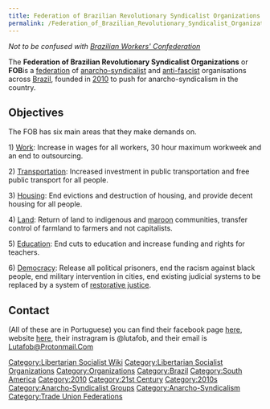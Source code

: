 ```yaml
---
title: Federation of Brazilian Revolutionary Syndicalist Organizations
permalink: /Federation_of_Brazilian_Revolutionary_Syndicalist_Organizations/
---
```


*Not to be confused with [Brazilian Workers'
Confederation](Brazilian_Workers'_Confederation "wikilink")*

The **Federation of Brazilian Revolutionary Syndicalist Organizations**
or **FOB**is a [federation](Confederation "wikilink") of
[anarcho-syndicalist](Anarcho-Syndicalism "wikilink") and
[anti-fascist](Anti-Fascism "wikilink") organisations across
[Brazil](Brazil "wikilink"), founded in
[2010](Timeline_of_Libertarian_Socialism_in_South_America "wikilink") to
push for anarcho-syndicalism in the country.

## Objectives

The FOB has six main areas that they make demands on.

1\) [Work](Work "wikilink"): Increase in wages for all workers, 30 hour
maximum workweek and an end to outsourcing.

2\) [Transportation](Transportation "wikilink"): Increased investment in
public transportation and free public transport for all people.

3\) [Housing](Housing "wikilink"): End evictions and destruction of
housing, and provide decent housing for all people.

4\) [Land](Land "wikilink"): Return of land to indigenous and
[maroon](Maroon_People "wikilink") communities, transfer control of
farmland to farmers and not capitalists.

5\) [Education](Education "wikilink"): End cuts to education and
increase funding and rights for teachers.

6\) [Democracy](Democracy "wikilink"): Release all political prisoners,
end the racism against black people, end military intervention in
cities, end existing judicial systems to be replaced by a system of
[restorative justice](Restorative_Justice "wikilink").

## Contact

(All of these are in Portuguese) you can find their facebook page
[here](https://www.facebook.com/Federa%C3%A7%C3%A3o-das-Organiza%C3%A7%C3%B5es-Sindicalistas-Revolucion%C3%A1rias-do-Brasil-FOB-2167881670200709/),
website
[here](https://lutafob.wordpress.com/?fbclid=IwAR147kjoz9OLSOwKRN4LhLM-cirLb-0OdUU-k4wkeDwQ4mn3LEKciSzPRrs),
their instragram is @lutafob, and their email is Lutafob@Protonmail.Com

[Category:Libertarian Socialist
Wiki](Category:Libertarian_Socialist_Wiki "wikilink")
[Category:Libertarian Socialist
Organizations](Category:Libertarian_Socialist_Organizations "wikilink")
[Category:Organizations](Category:Organizations "wikilink")
[Category:Brazil](Category:Brazil "wikilink") [Category:South
America](Category:South_America "wikilink")
[Category:2010](Category:2010 "wikilink") [Category:21st
Century](Category:21st_Century "wikilink")
[Category:2010s](Category:2010s "wikilink")
[Category:Anarcho-Syndicalist
Groups](Category:Anarcho-Syndicalist_Groups "wikilink")
[Category:Anarcho-Syndicalism](Category:Anarcho-Syndicalism "wikilink")
[Category:Trade Union
Federations](Category:Trade_Union_Federations "wikilink")